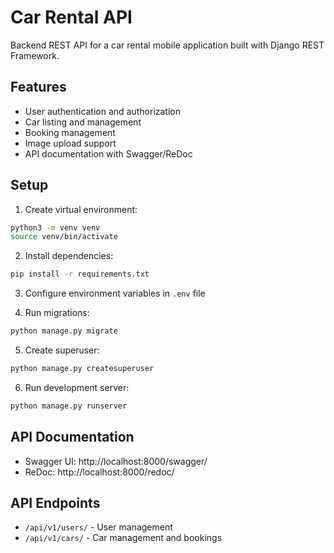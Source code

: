 # Car Rental API

Backend REST API for a car rental mobile application built with Django REST Framework.

## Features

- User authentication and authorization
- Car listing and management
- Booking management
- Image upload support
- API documentation with Swagger/ReDoc

## Setup

1. Create virtual environment:
```bash
python3 -m venv venv
source venv/bin/activate
```

2. Install dependencies:
```bash
pip install -r requirements.txt
```

3. Configure environment variables in `.env` file

4. Run migrations:
```bash
python manage.py migrate
```

5. Create superuser:
```bash
python manage.py createsuperuser
```

6. Run development server:
```bash
python manage.py runserver
```

## API Documentation

- Swagger UI: http://localhost:8000/swagger/
- ReDoc: http://localhost:8000/redoc/

## API Endpoints

- `/api/v1/users/` - User management
- `/api/v1/cars/` - Car management and bookings

